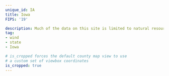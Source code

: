 ```yaml
---
unique_id: IA
title: Iowa
FIPS: '19'

description: Much of the data on this site is limited to natural resource extraction on federal land, which represents <1% of all land in Iowa.
tag:
- wind
- state
- Iowa

# is_cropped forces the default county map view to use
# a custom set of viewbox coordinates
is_cropped: true
---
```

